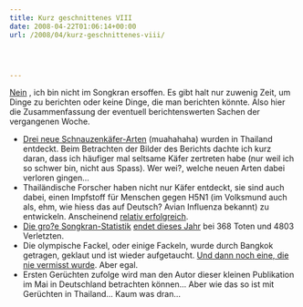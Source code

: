 ```yaml
---
title: Kurz geschnittenes VIII
date: 2008-04-22T01:06:14+00:00
url: /2008/04/kurz-geschnittenes-viii/




---
```

[Nein][1] , ich bin nicht im Songkran ersoffen. Es gibt halt nur zuwenig Zeit, um Dinge zu berichten oder keine Dinge, die man berichten könnte. Also hier die Zusammenfassung der eventuell berichtenswerten Sachen der vergangenen Woche.

* [Drei neue Schnauzenkäfer-Arten][2] (muahahaha) wurden in Thailand entdeckt. Beim Betrachten der Bilder des Berichts dachte ich kurz daran, dass ich häufiger mal seltsame Käfer zertreten habe (nur weil ich so schwer bin, nicht aus Spass). Wer wei?, welche neuen Arten dabei verloren gingen...
* Thailändische Forscher haben nicht nur Käfer entdeckt, sie sind auch dabei, einen Impfstoff für Menschen gegen H5N1 (im Volksmund auch als, ehm, wie hiess das auf Deutsch? Avian Influenza bekannt) zu entwickeln. Anscheinend [relativ erfolgreich][3].
* [Die gro?e Songkran-Statistik][4] [endet dieses Jahr][5] bei 368 Toten und 4803 Verletzten.
* Die olympische Fackel, oder einige Fackeln, wurde durch Bangkok getragen, geklaut und ist wieder aufgetaucht. [Und dann noch eine, die nie vermisst wurde][6]. Aber egal.
* Ersten Gerüchten zufolge wird man den Autor dieser kleinen Publikation im Mai in Deutschland betrachten können... Aber wie das so ist mit Gerüchten in Thailand... Kaum was dran...

 [1]: https://samui-samui.de/weblog/1563/songkran/#c001542
 [2]: http://enews.mcot.net/view.php?id=3804
 [3]: http://www.nationmultimedia.com/breakingnews/read.php?newsid=30071041
 [4]: https://samui-samui.de/weblog/1563/songkran/
 [5]: http://www.nationmultimedia.com/breakingnews/read.php?newsid=30071032
 [6]: http://www.nationmultimedia.com/2008/04/22/headlines/headlines_30071270.php
